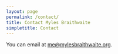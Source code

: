 ```yaml
---
layout: page
permalink: /contact/
title: Contact Myles Braithwaite
simpletitle: Contact
---
```


You can email at <me@mylesbraithwaite.org>.